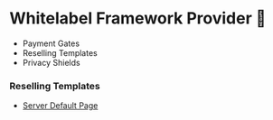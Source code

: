 # Whitelabel Framework Provider 🦄

+ Payment Gates
+ Reselling Templates
+ Privacy Shields


### Reselling Templates

+ [Server Default Page](https://wfpu.github.io/wfpu/)

